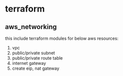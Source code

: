 # terraform
## aws_networking
this include terraform modules for below aws resources:
1. vpc
2. public/private subnet
3. public/private route table
4. internet gateway
5. create eip, nat gateway